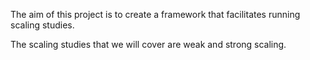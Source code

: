 The aim of this project is to create a framework that facilitates running scaling studies.

The scaling studies that we will cover are weak and strong scaling.